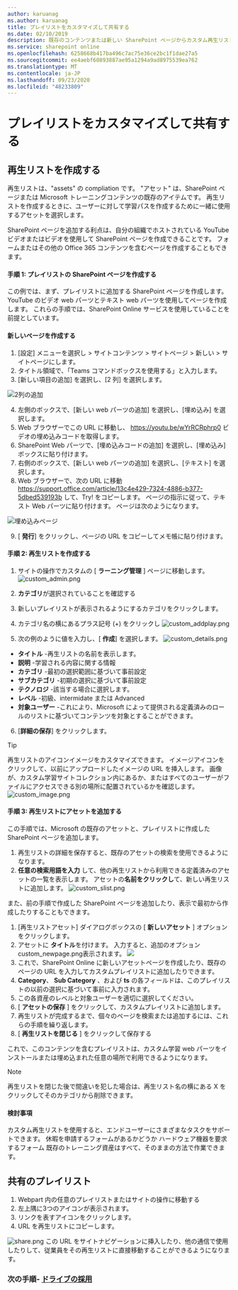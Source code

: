 ```yaml
---
author: karuanag
ms.author: karuanag
title: プレイリストをカスタマイズして共有する
ms.date: 02/10/2019
description: 既存のコンテンツまたは新しい SharePoint ページからカスタム再生リストを作成する
ms.service: sharepoint online
ms.openlocfilehash: 6258668b417ba496c7ac75e36ce2bc1f1dae27a5
ms.sourcegitcommit: ee4aebf60893887ae95a1294a9ad8975539ea762
ms.translationtype: MT
ms.contentlocale: ja-JP
ms.lasthandoff: 09/23/2020
ms.locfileid: "48233809"
---
```

# <a name="customize-and-share-playlists"></a>プレイリストをカスタマイズして共有する

## <a name="create-a-playlist"></a>再生リストを作成する

再生リストは、"assets" の compliation です。 "アセット" は、SharePoint ページまたは Microsoft トレーニングコンテンツの既存のアイテムです。 再生リストを作成するときに、ユーザーに対して学習パスを作成するために一緒に使用するアセットを選択します。  

SharePoint ページを追加する利点は、自分の組織でホストされている YouTube ビデオまたはビデオを使用して SharePoint ページを作成できることです。 フォームまたはその他の Office 365 コンテンツを含むページを作成することもできます。  

#### <a name="step-1-create-a-sharepoint-page-for-your-playlist"></a>手順 1: プレイリストの SharePoint ページを作成する
この例では、まず、プレイリストに追加する SharePoint ページを作成します。 YouTube のビデオ web パーツとテキスト web パーツを使用してページを作成します。  これらの手順では、SharePoint Online サービスを使用していることを前提としています。 

#### <a name="create-a-new-page"></a>新しいページを作成する
1.  [設定] メニューを選択し > サイトコンテンツ > サイトページ > 新しい > サイトページにします。
2.  タイトル領域で、「Teams コマンドボックスを使用する」と入力します。
3.  [新しい項目の追加] を選択し、[2 列] を選択します。

![2列の追加](media/clo365addtwocolumn.png)

4.  左側のボックスで、[新しい web パーツの追加] を選択し、[埋め込み] を選択します。 
5.  Web ブラウザーでこの URL に移動し、 https://youtu.be/wYrRCRphrp0 ビデオの埋め込みコードを取得します。 
6.  SharePoint Web パーツで、[埋め込みコードの追加] を選択し、[埋め込み] ボックスに貼り付けます。 
7.  右側のボックスで、[新しい web パーツの追加] を選択し、[テキスト] を選択します。 
8.  Web ブラウザーで、次の URL に移動 https://support.office.com/article/13c4e429-7324-4886-b377-5dbed539193b して、Try! をコピーします。 ページの指示に従って、テキスト Web パーツに貼り付けます。 ページは次のようになります。 

![埋め込みページ](media/clo365teamscommandbox.png)

9.  [ **発行**] をクリックし、ページの URL をコピーしてメモ帳に貼り付けます。

#### <a name="step-2-create-the-playlist"></a>手順 2: 再生リストを作成する

1. サイトの操作でカスタムの [ **ラーニング管理** ] ページに移動します。
![custom_admin.png](media/custom_admin.png)
1. **カテゴリ**が選択されていることを確認する 
1. 新しいプレイリストが表示されるようにするカテゴリをクリックします。
1. カテゴリ名の横にあるプラス記号 (+) をクリックし ![custom_addplay.png](media/custom_addplay.png)

1. 次の例のように値を入力し、[ **作成**] を選択します。 
![custom_details.png](media/custom_details.png)
- **タイトル** -再生リストの名前を表示します。
- **説明** -学習される内容に関する情報
- **カテゴリ** -最初の選択範囲に基づいて事前設定
- **サブカテゴリ** -初期の選択に基づいて事前設定
- **テクノロジ** -該当する場合に選択します。
- **レベル** -初級、intermidate または Advanced
- **対象ユーザー** -これにより、Microsoft によって提供される定義済みのロールのリストに基づいてコンテンツを対象とすることができます。

6. [**詳細の保存**] をクリックします。

> [!TIP]
> 再生リストのアイコンイメージをカスタマイズできます。  イメージアイコンをクリックして、以前にアップロードしたイメージの URL を挿入します。  画像が、カスタム学習サイトコレクション内にあるか、またはすべてのユーザーがファイルにアクセスできる別の場所に配置されているかを確認します。  
![custom_image.png](media/custom_image.png)

#### <a name="step-3-add-assets-to-the-playlist"></a>手順 3: 再生リストにアセットを追加する
この手順では、Microsoft の既存のアセットと、プレイリストに作成した SharePoint ページを追加します。 

1. 再生リストの詳細を保存すると、既存のアセットの検索を使用できるようになります。
1. **任意の検索用語を入力** して、他の再生リストから利用できる定義済みのアセットの一覧を表示します。 アセットの**名前をクリックし**て、新しい再生リストに追加します。
![custom_slist.png](media/custom_slist.png)

また、前の手順で作成した SharePoint ページを追加したり、表示で最初から作成したりすることもできます。

1. [再生リストアセット] ダイアログボックスの [ **新しいアセット** ] オプションをクリックします。
1. アセットに **タイトル**を付けます。 入力すると、追加のオプションcustom_newpage.png表示されます。 ![](media/custom_newpage.png)
1. これで、SharePoint Online に新しいアセットページを作成したり、既存のページの URL を入力してカスタムプレイリストに追加したりできます。 
1. **Category**、 **Sub Category** 、および **ts** の各フィールドは、このプレイリストの以前の選択に基づいて事前に入力されます。
1. この各資産のレベルと対象ユーザーを適切に選択してください。  
1. [ **アセットの保存** ] をクリックして、カスタムプレイリストに追加します。
1. 再生リストが完成するまで、個々のページを検索または追加するには、これらの手順を繰り返します。 
1. [ **再生リストを閉じる** ] をクリックして保存する

これで、このコンテンツを含むプレイリストは、カスタム学習 web パーツをインストールまたは埋め込まれた任意の場所で利用できるようになります。 

> [!NOTE]
> 再生リストを閉じた後で間違いを犯した場合は、再生リスト名の横にある X をクリックしてそのカテゴリから削除できます。  

#### <a name="things-to-think-about"></a>検討事項

カスタム再生リストを使用すると、エンドユーザーにさまざまなタスクをサポートできます。  休暇を申請するフォームがあるかどうか  ハードウェア機器を要求するフォーム  既存のトレーニング資産はすべて、そのままの方法で作業できます。  

## <a name="share-playlists"></a>共有のプレイリスト

1. Webpart 内の任意のプレイリストまたはサイトの操作に移動する
1. 左上隅に3つのアイコンが表示されます。
1. リンクを表すアイコンをクリックします。
1. URL を再生リストにコピーします。

![share.png](media/share.png) この URL をサイトナビゲーションに挿入したり、他の通信で使用したりして、従業員をその再生リストに直接移動することができるようになります。 

### <a name="next-steps---drive-adoption"></a>次の手順- [ドライブの採用](driveadoption.md)
